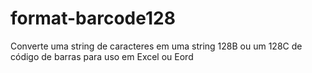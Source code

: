 # format-barcode128
Converte uma string de caracteres em uma string 128B ou um 128C  de código de barras para uso em Excel ou Eord
